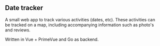 ## Date tracker
A small web app to track various activities (dates, etc). These activities can be tracked on a map, including accompanying information such as photo's and reviews. 

Written in Vue + PrimeVue and Go as backend.